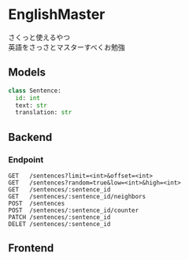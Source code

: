 # EnglishMaster

さくっと使えるやつ<br>
英語をさっさとマスターすべくお勉強<br>


## Models

```python
class Sentence:
  id: int
  text: str
  translation: str
```


## Backend


### Endpoint

```
GET   /sentences?limit=<int>&offset=<int>
GET   /sentences?random=true&low=<int>&high=<int>
GET   /sentences/:sentence_id
GET   /sentences/:sentence_id/neighbors
POST  /sentences
POST  /sentences/:sentence_id/counter
PATCH /sentences/:sentence_id
DELET /sentences/:sentence_id
```


## Frontend
